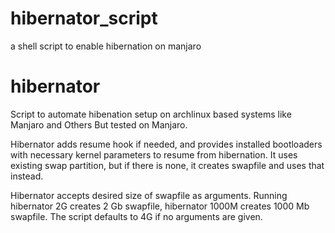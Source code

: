 # hibernator_script
a shell script to enable hibernation on manjaro

# hibernator
Script to automate hibenation setup on archlinux based systems like Manjaro and Others But tested on Manjaro.

Hibernator adds resume hook if needed, and provides installed bootloaders with necessary kernel parameters to resume from hibernation. It uses existing swap partition, but if there is none, it creates swapfile and uses that instead. 

Hibernator accepts desired size of swapfile as arguments. Running hibernator 2G creates 2 Gb swapfile, hibernator 1000M creates 1000 Mb swapfile. The script defaults to 4G if no arguments are given.

